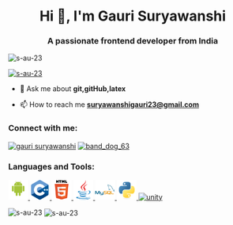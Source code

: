 <h1 align="center">Hi 👋, I'm Gauri Suryawanshi</h1>
<h3 align="center">A passionate frontend developer from India</h3>

<p align="left"> <img src="https://komarev.com/ghpvc/?username=s-au-23&label=Profile%20views&color=0e75b6&style=flat" alt="s-au-23" /> </p>

<p align="left"> <a href="https://github.com/ryo-ma/github-profile-trophy"><img src="https://github-profile-trophy.vercel.app/?username=s-au-23" alt="s-au-23" /></a> </p>

- 💬 Ask me about **git,gitHub,latex**

- 📫 How to reach me **suryawanshigauri23@gmail.com**

<h3 align="left">Connect with me:</h3>
<p align="left">
<a href="https://linkedin.com/in/gauri suryawanshi" target="blank"><img align="center" src="https://raw.githubusercontent.com/rahuldkjain/github-profile-readme-generator/master/src/images/icons/Social/linked-in-alt.svg" alt="gauri suryawanshi" height="30" width="40" /></a>
<a href="https://www.codechef.com/users/band_dog_63" target="blank"><img align="center" src="https://cdn.jsdelivr.net/npm/simple-icons@3.1.0/icons/codechef.svg" alt="band_dog_63" height="30" width="40" /></a>
</p>

<h3 align="left">Languages and Tools:</h3>
<p align="left"> <a href="https://developer.android.com" target="_blank" rel="noreferrer"> <img src="https://raw.githubusercontent.com/devicons/devicon/master/icons/android/android-original-wordmark.svg" alt="android" width="40" height="40"/> </a> <a href="https://www.w3schools.com/cpp/" target="_blank" rel="noreferrer"> <img src="https://raw.githubusercontent.com/devicons/devicon/master/icons/cplusplus/cplusplus-original.svg" alt="cplusplus" width="40" height="40"/> </a> <a href="https://www.w3.org/html/" target="_blank" rel="noreferrer"> <img src="https://raw.githubusercontent.com/devicons/devicon/master/icons/html5/html5-original-wordmark.svg" alt="html5" width="40" height="40"/> </a> <a href="https://www.java.com" target="_blank" rel="noreferrer"> <img src="https://raw.githubusercontent.com/devicons/devicon/master/icons/java/java-original.svg" alt="java" width="40" height="40"/> </a> <a href="https://www.mysql.com/" target="_blank" rel="noreferrer"> <img src="https://raw.githubusercontent.com/devicons/devicon/master/icons/mysql/mysql-original-wordmark.svg" alt="mysql" width="40" height="40"/> </a> <a href="https://www.python.org" target="_blank" rel="noreferrer"> <img src="https://raw.githubusercontent.com/devicons/devicon/master/icons/python/python-original.svg" alt="python" width="40" height="40"/> </a> <a href="https://unity.com/" target="_blank" rel="noreferrer"> <img src="https://www.vectorlogo.zone/logos/unity3d/unity3d-icon.svg" alt="unity" width="40" height="40"/> </a> </p>

<p><img align="left" src="https://github-readme-stats.vercel.app/api/top-langs?username=s-au-23&show_icons=true&locale=en&layout=compact" alt="s-au-23" /></p>

<p>&nbsp;<img align="center" src="https://github-readme-stats.vercel.app/api?username=s-au-23&show_icons=true&locale=en" alt="s-au-23" /></p>

